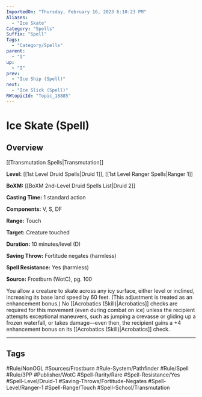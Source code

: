 ```yaml
---
ImportedOn: "Thursday, February 16, 2023 6:10:23 PM"
Aliases:
  - "Ice Skate"
Category: "Spells"
Suffix: "Spell"
Tags:
  - "Category/Spells"
parent:
  - "I"
up:
  - "I"
prev:
  - "Ice Ship (Spell)"
next:
  - "Ice Slick (Spell)"
RWtopicId: "Topic_18885"
---
```

# Ice Skate (Spell)
## Overview
[[Transmutation Spells|Transmutation]]

**Level:** [[1st Level Druid Spells|Druid 1]], [[1st Level Ranger Spells|Ranger 1]]

**BoXM:** [[BoXM 2nd-Level Druid Spells List|Druid 2]]

**Casting Time:** 1 standard action

**Components:** V, S, DF

**Range:** Touch

**Target:** Creature touched

**Duration:** 10 minutes/level (D)

**Saving Throw:** Fortitude negates (harmless)

**Spell Resistance:** Yes (harmless) 

**Source:** Frostburn (WotC), pg. 100

You allow a creature to skate across any icy surface, either level or inclined, increasing its base land speed by 60 feet. (This adjustment is treated as an enhancement bonus.) No [[Acrobatics (Skill)|Acrobatics]] checks are required for this movement (even during combat on ice) unless the recipient attempts exceptional maneuvers, such as jumping a crevasse or gliding up a frozen waterfall, or takes damage—even then, the recipient gains a +4 enhancement bonus on its [[Acrobatics (Skill)|Acrobatics]] check.


---
## Tags
#Rule/NonOGL #Sources/Frostburn #Rule-System/Pathfinder #Rule/Spell #Rule/3PP #Publisher/WotC #Spell-Rarity/Rare #Spell-Resistance/Yes #Spell-Level/Druid-1 #Saving-Throws/Fortitude-Negates #Spell-Level/Ranger-1 #Spell-Range/Touch #Spell-School/Transmutation

